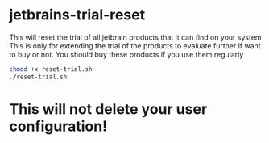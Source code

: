 # jetbrains-trial-reset
This will reset the trial of all jetbrain products that it can find on your system
This is only for extending the trial of the products to evaluate further if want to buy or not.
You should buy these products if you use them regularly

```bash
chmod +x reset-trial.sh
./reset-trial.sh
```

# This will not delete your user configuration!
